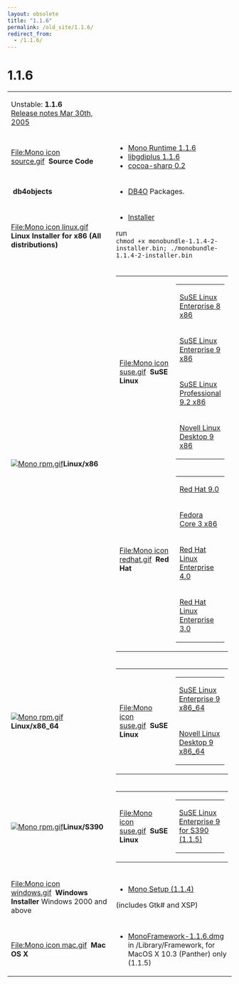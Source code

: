 ```yaml
---
layout: obsolete
title: "1.1.6"
permalink: /old_site/1.1.6/
redirect_from:
  - /1.1.6/
---
```


1.1.6
=====

<table>
<col width="50%" />
<col width="50%" />
<tbody>
<tr class="odd">
<td align="left"><p>Unstable: <strong>1.1.6</strong><br /> <a href="http://go-mono.com/archive/1.1.6">Release notes Mar 30th, 2005</a></p></td>
<td align="left"></td>
</tr>
<tr class="even">
<td align="left"><p><a href="/index.php?title=Special:Upload&amp;wpDestFile=Mono_icon_source.gif" title="File:Mono icon source.gif">File:Mono icon source.gif</a>  <strong>Source Code</strong></p></td>
<td align="left"><ul>
<li><a href="http://www.go-mono.com/archive/1.1.6/mono-1.1.6.tar.gz">Mono Runtime 1.1.6</a></li>
<li><a href="http://www.go-mono.com/archive/1.1.5/libgdiplus-1.1.5.tar.gz">libgdiplus 1.1.6</a></li>
<li><a href="http://www.go-mono.com/archive/1.1.4/cocoa-sharp-0.2.tgz">cocoa-sharp 0.2</a></li>
</ul></td>
</tr>
<tr class="odd">
<td align="left"><p> <strong>db4objects</strong></p></td>
<td align="left"><ul>
<li><a href="{{site.github.url}}/old_site/DB4O" title="DB4O">DB4O</a> Packages.</li>
</ul></td>
</tr>
<tr class="even">
<td align="left"><p><a href="/index.php?title=Special:Upload&amp;wpDestFile=Mono_icon_linux.gif" title="File:Mono icon linux.gif">File:Mono icon linux.gif</a> <strong>Linux Installer for x86 (All distributions)</strong></p></td>
<td align="left"><ul>
<li><a href="http://www.go-mono.com/archive/1.1.4/installer/monobundle-1.1.4-2-installer.bin">Installer</a></li>
</ul>
<p>run<br /> <code>chmod +x monobundle-1.1.4-2-installer.bin; ./monobundle-1.1.4-2-installer.bin</code></p></td>
</tr>
<tr class="odd">
<td align="left"><p><a href="{{site.github.url}}/old_site/images/4/48/Mono_rpm.gif"><img src="{{site.github.url}}/old_site/images/4/48/Mono_rpm.gif" alt="Mono rpm.gif" /></a><strong>Linux/x86</strong></p></td>
<td align="left"><table>
<col width="50%" />
<col width="50%" />
<tbody>
<tr class="odd">
<td align="left"><p><a href="/index.php?title=Special:Upload&amp;wpDestFile=Mono_icon_suse.gif" title="File:Mono icon suse.gif">File:Mono icon suse.gif</a>  <strong>SuSE Linux</strong></p></td>
<td align="left"><table>
<col width="100%" />
<tbody>
<tr class="odd">
<td align="left"><p><a href="http://www.go-mono.com/archive/1.1.6/sles-8-i386">SuSE Linux Enterprise 8 x86</a></p></td>
</tr>
<tr class="even">
<td align="left"><p><a href="http://www.go-mono.com/archive/1.1.6/sles-9-i586">SuSE Linux Enterprise 9 x86</a></p></td>
</tr>
<tr class="odd">
<td align="left"><p><a href="http://www.go-mono.com/archive/1.1.6/suse-92-i586">SuSE Linux Professional 9.2 x86</a></p></td>
</tr>
<tr class="even">
<td align="left"><p><a href="http://www.go-mono.com/archive/1.1.6/nld-9-i586">Novell Linux Desktop 9 x86</a></p></td>
</tr>
</tbody>
</table></td>
</tr>
<tr class="even">
<td align="left"><a href="/index.php?title=Special:Upload&amp;wpDestFile=Mono_icon_redhat.gif" title="File:Mono icon redhat.gif">File:Mono icon redhat.gif</a>  <strong>Red Hat</strong></td>
<td align="left"><table>
<col width="100%" />
<tbody>
<tr class="odd">
<td align="left"><p><a href="http://www.go-mono.com/archive/1.1.6/redhat-9-i386">Red Hat 9.0</a></p></td>
</tr>
<tr class="even">
<td align="left"><p><a href="http://www.go-mono.com/archive/1.1.6/fedora-3-i386">Fedora Core 3 x86</a></p></td>
</tr>
<tr class="odd">
<td align="left"><p><a href="http://www.go-mono.com/archive/1.1.6/rhel-3-i386">Red Hat Linux Enterprise 4.0</a></p></td>
</tr>
<tr class="even">
<td align="left"><p><a href="http://www.go-mono.com/archive/1.1.6/rhel-4-i386">Red Hat Linux Enterprise 3.0</a></p></td>
</tr>
</tbody>
</table></td>
</tr>
</tbody>
</table></td>
</tr>
<tr class="even">
<td align="left"><p><a href="{{site.github.url}}/old_site/images/4/48/Mono_rpm.gif"><img src="{{site.github.url}}/old_site/images/4/48/Mono_rpm.gif" alt="Mono rpm.gif" /></a><strong>Linux/x86_64</strong></p></td>
<td align="left"><table>
<col width="50%" />
<col width="50%" />
<tbody>
<tr class="odd">
<td align="left"><p><a href="/index.php?title=Special:Upload&amp;wpDestFile=Mono_icon_suse.gif" title="File:Mono icon suse.gif">File:Mono icon suse.gif</a>  <strong>SuSE Linux</strong></p></td>
<td align="left"><table>
<col width="100%" />
<tbody>
<tr class="odd">
<td align="left"><p><a href="http://www.go-mono.com/archive/1.1.6/sles-9-x86_64">SuSE Linux Enterprise 9 x86_64</a></p></td>
</tr>
<tr class="even">
<td align="left"><p><a href="http://www.go-mono.com/archive/1.1.6/nld-9-x86_64/">Novell Linux Desktop 9 x86_64</a></p></td>
</tr>
</tbody>
</table></td>
</tr>
</tbody>
</table></td>
</tr>
<tr class="odd">
<td align="left"><p><a href="{{site.github.url}}/old_site/images/4/48/Mono_rpm.gif"><img src="{{site.github.url}}/old_site/images/4/48/Mono_rpm.gif" alt="Mono rpm.gif" /></a><strong>Linux/S390</strong></p></td>
<td align="left"><table>
<col width="50%" />
<col width="50%" />
<tbody>
<tr class="odd">
<td align="left"><p><a href="/index.php?title=Special:Upload&amp;wpDestFile=Mono_icon_suse.gif" title="File:Mono icon suse.gif">File:Mono icon suse.gif</a>  <strong>SuSE Linux</strong></p></td>
<td align="left"><table>
<col width="100%" />
<tbody>
<tr class="odd">
<td align="left"><p><a href="http://www.go-mono.com/archive/1.1.5/sles-9-s390/">SuSE Linux Enterprise 9 for S390 (1.1.5)</a></p></td>
</tr>
</tbody>
</table></td>
</tr>
</tbody>
</table></td>
</tr>
<tr class="even">
<td align="left"><p><a href="/index.php?title=Special:Upload&amp;wpDestFile=Mono_icon_windows.gif" title="File:Mono icon windows.gif">File:Mono icon windows.gif</a>  <strong>Windows Installer</strong> Windows 2000 and above</p></td>
<td align="left"><ul>
<li><a href="http://www.go-mono.com/archive/1.1.4/windows/mono-1.1.4-gtksharp-1.9.2-win32-0.2.exe">Mono Setup (1.1.4)</a></li>
</ul>
<p>(includes Gtk# and XSP)</p></td>
</tr>
<tr class="odd">
<td align="left"><p><a href="/index.php?title=Special:Upload&amp;wpDestFile=Mono_icon_mac.gif" title="File:Mono icon mac.gif">File:Mono icon mac.gif</a>  <strong>Mac OS X</strong></p></td>
<td align="left"><ul>
<li><a href="http://www.go-mono.com/archive/1.1.5/macos/MonoFramework-1.1.5.dmg">MonoFramework-1.1.6.dmg</a> in /Library/Framework, for MacOS X 10.3 (Panther) only (1.1.5)</li>
</ul></td>
</tr>
</tbody>
</table>



